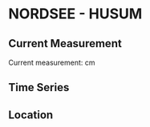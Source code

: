 # NORDSEE - HUSUM

## Current Measurement

Current measurement: <Value topic="rivers/pegel-online/NORDSEE/HUSUM/measurementValue"/> cm

## Time Series

<TimeSeries topic="rivers/pegel-online/NORDSEE/HUSUM/measurementValue" period="week" />

## Location

<WorldMap>
  <Marker lat="54.47228311783692" lon="9.024769717289859" labelTopic="rivers/pegel-online/NORDSEE/HUSUM" />
</WorldMap>
